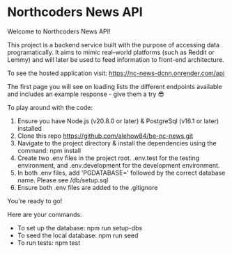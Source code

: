 # Northcoders News API

Welcome to Northcoders News API!

This project is a backend service built with the purpose of accessing data programatically. It aims to mimic real-world platforms (such as Reddit or Lemmy) and will later be used to feed information to front-end architecture. 

To see the hosted application visit: https://nc-news-dcnn.onrender.com/api

The first page you will see on loading lists the different endpoints available and includes an example response - give them a try 😎

To play around with the code:

1. Ensure you have Node.js (v20.8.0 or later) & PostgreSql (v16.1 or later) installed 
2. Clone this repo https://github.com/alehow84/be-nc-news.git
3. Navigate to the project directory & install the dependencies using the command: npm install
4. Create two .env files in the project root. .env.test for the testing environment, and .env.development for the development environment. 
5. In both .env files, add 'PGDATABASE=' followed by the correct database name. Please see /db/setup.sql
6. Ensure both .env files are added to the .gitignore

You're ready to go! 

Here are your commands: 

- To set up the database: npm run setup-dbs 
- To seed the local database: npm run seed
- To run tests: npm test